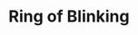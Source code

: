 ---
title: "Ring of Blinking"

item:
  aura: "Moderate transmutation"
  casterLevel: "7th"
  prerequisites:
    feats:   ["{% feat_link forge-ring %}"]
    spells:  ["{% spell_link blink %}"]
    special: []
  marketPrice: 27000
  description: |
    On command, this ring makes the wearer blink, as with the {% spell_link blink %} spell.
---
